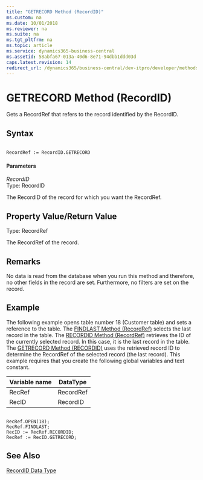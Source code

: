 ```yaml
---
title: "GETRECORD Method (RecordID)"
ms.custom: na
ms.date: 10/01/2018
ms.reviewer: na
ms.suite: na
ms.tgt_pltfrm: na
ms.topic: article
ms.service: dynamics365-business-central
ms.assetid: 58abfa67-013a-40d6-8e71-94dbb1ddd03d
caps.latest.revision: 14
redirect_url: /dynamics365/business-central/dev-itpro/developer/methods-auto/library
---
```


 

# GETRECORD Method (RecordID)
Gets a RecordRef that refers to the record identified by the RecordID.  

## Syntax  

```  

RecordRef := RecordID.GETRECORD  
```  

#### Parameters  
 *RecordID*  
 Type: RecordID  

 The RecordID of the record for which you want the RecordRef.  

## Property Value/Return Value  
 Type: RecordRef  

 The RecordRef of the record.  

## Remarks  
 No data is read from the database when you run this method and therefore, no other fields in the record are set. Furthermore, no filters are set on the record.

## Example  
 The following example opens table number 18 \(Customer table\) and sets a reference to the table. The [FINDLAST Method \(RecordRef\)](devenv-FINDLAST-Method-RecordRef.md) selects the last record in the table. The [RECORDID Method \(RecordRef\)](devenv-RECORDID-Method-RecordRef.md) retrieves the ID of the currently selected record. In this case, it is the last record in the table. The [GETRECORD Method \(RECORDID\)](devenv-GETRECORD-Method-RecordID.md) uses the retrieved record ID to determine the RecordRef of the selected record \(the last record\). This example requires that you create the following global variables and text constant.  

|Variable name|DataType|  
|-------------------|--------------|  
|RecRef|RecordRef|  
|RecID|RecordID|  

```  

RecRef.OPEN(18);  
RecRef.FINDLAST;  
RecID := RecRef.RECORDID;   
RecRef := RecID.GETRECORD;  
```  

## See Also  
 [RecordID Data Type](../datatypes/devenv-RecordID-Data-Type.md)
